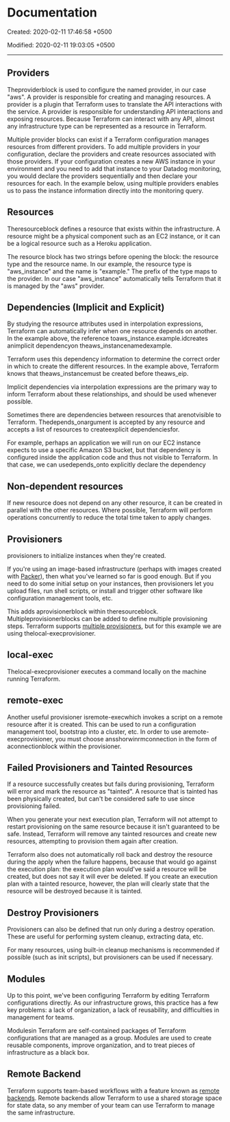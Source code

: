 # Documentation

Created: 2020-02-11 17:46:58 +0500

Modified: 2020-02-11 19:03:05 +0500

---

## Providers

Theproviderblock is used to configure the named provider, in our case "aws". A provider is responsible for creating and managing resources. A provider is a plugin that Terraform uses to translate the API interactions with the service. A provider is responsible for understanding API interactions and exposing resources. Because Terraform can interact with any API, almost any infrastructure type can be represented as a resource in Terraform.

Multiple provider blocks can exist if a Terraform configuration manages resources from different providers. To add multiple providers in your configuration, declare the providers and create resources associated with those providers. If your configuration creates a new AWS instance in your environment and you need to add that instance to your Datadog monitoring, you would declare the providers sequentially and then declare your resources for each. In the example below, using multiple providers enables us to pass the instance information directly into the monitoring query.

## Resources

Theresourceblock defines a resource that exists within the infrastructure. A resource might be a physical component such as an EC2 instance, or it can be a logical resource such as a Heroku application.

The resource block has two strings before opening the block: the resource type and the resource name. In our example, the resource type is "aws_instance" and the name is "example." The prefix of the type maps to the provider. In our case "aws_instance" automatically tells Terraform that it is managed by the "aws" provider.

## Dependencies (Implicit and Explicit)

By studying the resource attributes used in interpolation expressions, Terraform can automatically infer when one resource depends on another. In the example above, the reference toaws_instance.example.idcreates animplicit dependencyon theaws_instancenamedexample.

Terraform uses this dependency information to determine the correct order in which to create the different resources. In the example above, Terraform knows that theaws_instancemust be created before theaws_eip.

Implicit dependencies via interpolation expressions are the primary way to inform Terraform about these relationships, and should be used whenever possible.

Sometimes there are dependencies between resources that arenotvisible to Terraform. Thedepends_onargument is accepted by any resource and accepts a list of resources to createexplicit dependenciesfor.

For example, perhaps an application we will run on our EC2 instance expects to use a specific Amazon S3 bucket, but that dependency is configured inside the application code and thus not visible to Terraform. In that case, we can usedepends_onto explicitly declare the dependency

## Non-dependent resources

If new resource does not depend on any other resource, it can be created in parallel with the other resources. Where possible, Terraform will perform operations concurrently to reduce the total time taken to apply changes.

## Provisioners

provisioners to initialize instances when they're created.

If you're using an image-based infrastructure (perhaps with images created with [Packer](https://www.packer.io/)), then what you've learned so far is good enough. But if you need to do some initial setup on your instances, then provisioners let you upload files, run shell scripts, or install and trigger other software like configuration management tools, etc.

This adds aprovisionerblock within theresourceblock. Multipleprovisionerblocks can be added to define multiple provisioning steps. Terraform supports [multiple provisioners](https://www.terraform.io/docs/provisioners/index.html), but for this example we are using thelocal-execprovisioner.

## local-exec

Thelocal-execprovisioner executes a command locally on the machine running Terraform.

## remote-exec

Another useful provisioner isremote-execwhich invokes a script on a remote resource after it is created. This can be used to run a configuration management tool, bootstrap into a cluster, etc. In order to use aremote-execprovisioner, you must choose ansshorwinrmconnection in the form of aconnectionblock within the provisioner.

## Failed Provisioners and Tainted Resources

If a resource successfully creates but fails during provisioning, Terraform will error and mark the resource as "tainted". A resource that is tainted has been physically created, but can't be considered safe to use since provisioning failed.

When you generate your next execution plan, Terraform will not attempt to restart provisioning on the same resource because it isn't guaranteed to be safe. Instead, Terraform will remove any tainted resources and create new resources, attempting to provision them again after creation.

Terraform also does not automatically roll back and destroy the resource during the apply when the failure happens, because that would go against the execution plan: the execution plan would've said a resource will be created, but does not say it will ever be deleted. If you create an execution plan with a tainted resource, however, the plan will clearly state that the resource will be destroyed because it is tainted.

## Destroy Provisioners

Provisioners can also be defined that run only during a destroy operation. These are useful for performing system cleanup, extracting data, etc.

For many resources, using built-in cleanup mechanisms is recommended if possible (such as init scripts), but provisioners can be used if necessary.

## Modules

Up to this point, we've been configuring Terraform by editing Terraform configurations directly. As our infrastructure grows, this practice has a few key problems: a lack of organization, a lack of reusability, and difficulties in management for teams.

Modulesin Terraform are self-contained packages of Terraform configurations that are managed as a group. Modules are used to create reusable components, improve organization, and to treat pieces of infrastructure as a black box.

## Remote Backend

Terraform supports team-based workflows with a feature known as [remote backends](https://www.terraform.io/docs/backends/index.html). Remote backends allow Terraform to use a shared storage space for state data, so any member of your team can use Terraform to manage the same infrastructure.
